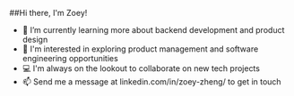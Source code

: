 
##Hi there, I'm Zoey! 

- 🌱 I’m currently learning more about backend development and product design  
- 💼 I'm interested in exploring product management and software engineering opportunities
- 💻 I'm always on the lookout to collaborate on new tech projects 
- 📫 Send me a message at linkedin.com/in/zoey-zheng/ to get in touch 


